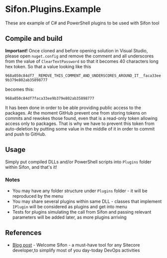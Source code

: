 # Sifon.Plugins.Example
These are example of C# and PowerShell plugins to be used with Sifon tool

## Compile and build

**Important!** Once cloned and before opening solution in Visual Studio, please open `nuget.config` and remove the comment and all underscores from the value of `ClearTextPassword` so that it becomes 40 characters long hex token. So that a value looking like this

 `968a050c84df7__REMOVE_THIS_COMMENT_AND_UNDERSCORES_AROUND_IT__faca33ee9b379e802ab35898777`

 becomes this:

`968a050c84df7faca33ee9b379e802ab35898777`

It has been done in order to be able providing public access to the packages. At the moment GitHub prevent one from storing tokens on commits and rewokes those found, even that is a read-only token allowing access only to packages. That is why we have to prevent this token from auto-deletion by putting some value in the middle of it in order to commit and push to GitHub.


## Usage

Simply put compiled DLLs and/or PowerShell scripts into `Plugins` folder within Sifon, and that's it!

### Notes

- You may have any folder structure under `Plugins` folder - it will be reproduced by the menu
- You may share several plugins within same DLL - classes that implement `IPlugin` will be considered as plugins and get into menu
- Tests for plugins simulating the call from Sifon and passing relevant parameters will be added later, as more plugins arriving


## References

* [Blog post](http://blog.MartinMiles.net/post/welcome-sifon-a-must-have-tool-for-any-sitecore-developer-to-simplify-most-of-you-day-today-devops-activities) - Welcome Sifon - a must-have tool for any Sitecore developer,to simplify most of you day-today DevOps activities